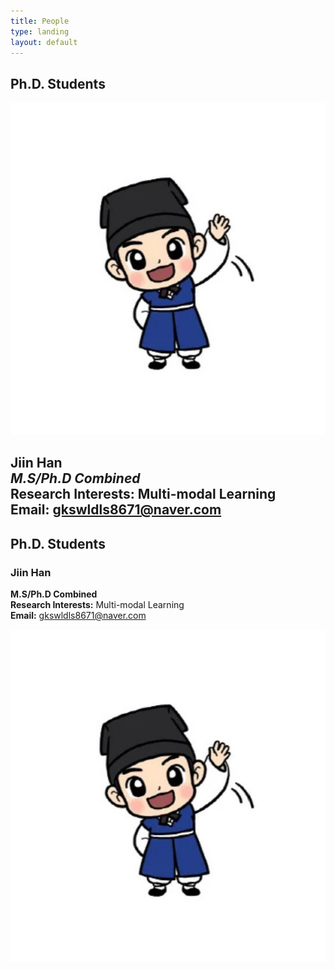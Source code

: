 ```yaml
---
title: People
type: landing
layout: default
---
```





## Ph.D. Students

![Jiin Han](/content/authors/jiinhan/avatar.jpg)

**Jiin Han**  
*M.S/Ph.D Combined*  
**Research Interests:** Multi-modal Learning  
**Email:** gkswldls8671@naver.com  
---

## Ph.D. Students

### Jiin Han
**M.S/Ph.D Combined**  
**Research Interests:** Multi-modal Learning  
**Email:** [gkswldls8671@naver.com](mailto:gkswldls8671@naver.com)

![Student Image](/content/authors/jiinhan/avatar.jpg)